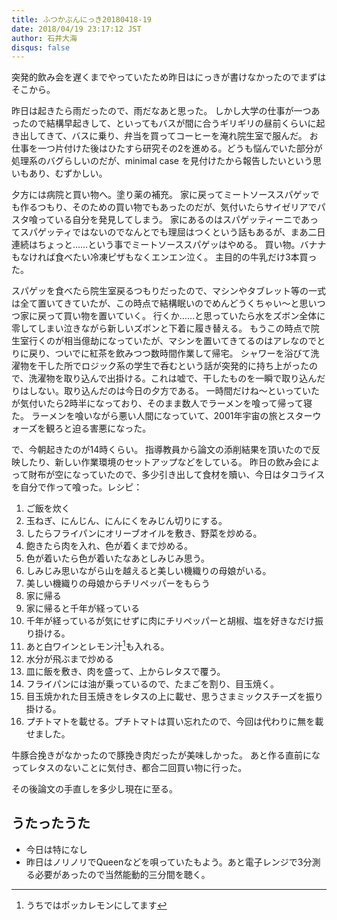 ```yaml
---
title: ふつかぶんにっき20180418-19
date: 2018/04/19 23:17:12 JST
author: 石井大海
disqus: false
---
```


突発的飲み会を遅くまでやっていたため昨日はにっきが書けなかったのでまずはそこから。

昨日は起きたら雨だったので、雨だなあと思った。
しかし大学の仕事が一つあったので結構早起きして、といってもバスが間に合うギリギリの昼前くらいに起き出してきて、バスに乗り、弁当を買ってコーヒーを淹れ院生室で服んだ。
お仕事を一つ片付けた後はひたすら研究その2を進める。どうも悩んでいた部分が処理系のバグらしいのだが、minimal case を見付けたから報告したいという思いもあり、むずかしい。

夕方には病院と買い物へ。塗り薬の補充。
家に戻ってミートソーススパゲッでも作るつもり、そのための買い物でもあったのだが、気付いたらサイゼリアでパスタ喰っている自分を発見してしまう。
家にあるのはスパゲッティーニであってスパゲッティではないのでなんとでも理屈はつくという話もあるが、まあ二日連続はちょっと……という事でミートソーススパゲッはやめる。
買い物。バナナもなければ食べたい冷凍ピザもなくエンエン泣く。
主目的の牛乳だけ3本買った。

スパゲッを食べたら院生室戻るつもりだったので、マシンやタブレット等の一式は全て置いてきていたが、この時点で結構眠いのでめんどうくちゃい〜と思いつつ家に戻って買い物を置いていく。
行くか……と思っていたら水をズボン全体に零してしまい泣きながら新しいズボンと下着に履き替える。
もうこの時点で院生室行くのが相当億劫になっていたが、マシンを置いてきてるのはアレなのでとりに戻り、ついでに紅茶を飲みつつ数時間作業して帰宅。
シャワーを浴びて洗濯物を干した所でロジック系の学生で呑むという話が突発的に持ち上がったので、洗濯物を取り込んで出掛ける。これは嘘で、干したものを一瞬で取り込んだりはしない。取り込んだのは今日の夕方である。
一時間だけね〜といっていたが気付いたら2時半になっており、そのまま数人でラーメンを喰って帰って寝た。
ラーメンを喰いながら悪い人間になっていて、2001年宇宙の旅とスターウォーズを観ろと迫る害悪になった。

で、今朝起きたのが14時くらい。
指導教員から論文の添削結果を頂いたので反映したり、新しい作業環境のセットアップなどをしている。
昨日の飲み会によって財布が空になっていたので、多少引き出して食材を贖い、今日はタコライスを自分で作って喰った。レシピ：

1. ご飯を炊く
2. 玉ねぎ、にんじん、にんにくをみじん切りにする。
3. したらフライパンにオリーブオイルを敷き、野菜を炒める。
4. 飽きたら肉を入れ、色が着くまで炒める。
5. 色が着いたら色が着いたなあとしみじみ思う。
6. しみじみ思いながら山を越えると美しい機織りの母娘がいる。
7. 美しい機織りの母娘からチリペッパーをもらう
8. 家に帰る
9. 家に帰ると千年が経っている
10. 千年が経っているが気にせずに肉にチリペッパーと胡椒、塩を好きなだけ振り掛ける。
11. あと白ワインとレモン汁[^1]も入れる。
12. 水分が飛ぶまで炒める
13. 皿に飯を敷き、肉を盛って、上からレタスで覆う。
14. フライパンには油が乗っているので、たまごを割り、目玉焼く。
15. 目玉焼かれた目玉焼きをレタスの上に載せ、思うさまミックスチーズを振り掛ける。
16. プチトマトを載せる。プチトマトは買い忘れたので、今回は代わりに無を載せました。

牛豚合挽きがなかったので豚挽き肉だったが美味しかった。
あと作る直前になってレタスのないことに気付き、都合二回買い物に行った。

その後論文の手直しを多少し現在に至る。

## うたったうた
* 今日は特になし
* 昨日はノリノリでQueenなどを唄っていたもよう。あと電子レンジで3分測る必要があったので当然能動的三分間を聴く。

[^1]: うちではポッカレモンにしてます
